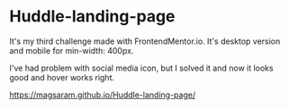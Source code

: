 # Huddle-landing-page
It's my third challenge made with FrontendMentor.io. It's desktop version and mobile for min-width: 400px.

I've had problem with social media icon, but I solved it and now it looks good and hover works right.

https://magsaram.github.io/Huddle-landing-page/
